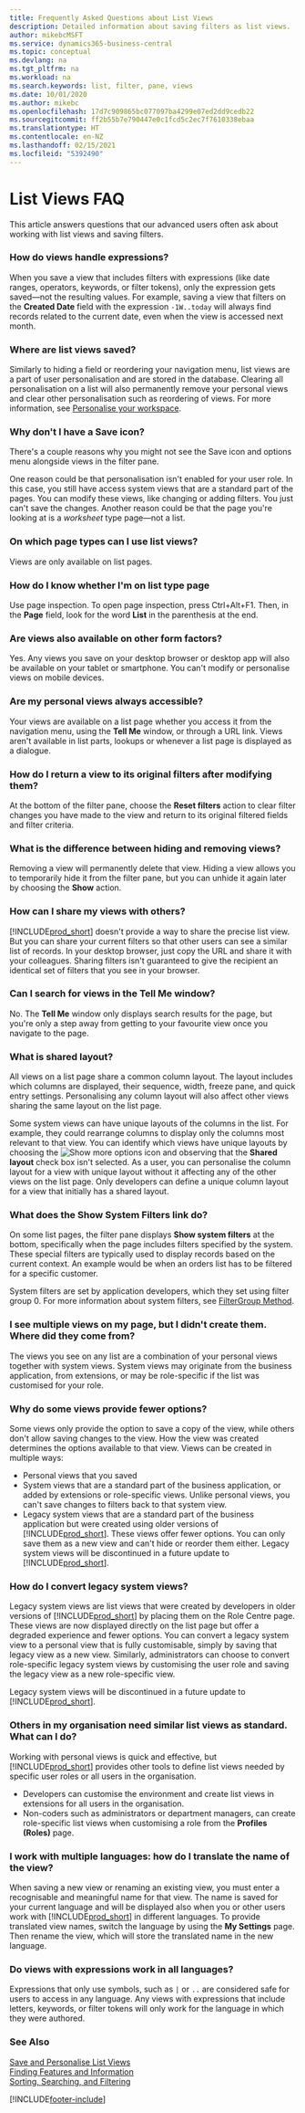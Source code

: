 ```yaml
---
title: Frequently Asked Questions about List Views
description: Detailed information about saving filters as list views.
author: mikebcMSFT
ms.service: dynamics365-business-central
ms.topic: conceptual
ms.devlang: na
ms.tgt_pltfrm: na
ms.workload: na
ms.search.keywords: list, filter, pane, views
ms.date: 10/01/2020
ms.author: mikebc
ms.openlocfilehash: 17d7c909865bc077097ba4299e07ed2dd9cedb22
ms.sourcegitcommit: ff2b55b7e790447e0c1fcd5c2ec7f7610338ebaa
ms.translationtype: HT
ms.contentlocale: en-NZ
ms.lasthandoff: 02/15/2021
ms.locfileid: "5392490"
---
```

# <a name="list-views-faq"></a>List Views FAQ
This article answers questions that our advanced users often ask about working with list views and saving filters.  

### <a name="how-do-views-handle-expressions"></a>How do views handle expressions?

When you save a view that includes filters with expressions (like date ranges, operators, keywords, or filter tokens), only the expression gets saved&mdash;not the resulting values. For example, saving a view that filters on the **Created Date** field with the expression `-1W..today` will always find records related to the current date, even when the view is accessed next month.

### <a name="where-are-list-views-saved"></a>Where are list views saved?

Similarly to hiding a field or reordering your navigation menu, list views are a part of user personalisation and are stored in the database. Clearing all personalisation on a list will also permanently remove your personal views and clear other personalisation such as reordering of views. For more information, see [Personalise your workspace](ui-personalization-user.md).

### <a name="why-dont-i-have-a-save-icon"></a><a name="save"></a>Why don't I have a Save icon?

There's a couple reasons why you might not see the Save icon and options menu alongside views in the filter pane.

One reason could be that personalisation isn't enabled for your user role. In this case, you still have access system views that are a standard part of the pages. You can modify these views, like changing or adding filters. You just can't save the changes. Another reason could be that the page you're looking at is a *worksheet* type page&mdash;not a list.

### <a name="on-which-page-types-can-i-use-list-views"></a>On which page types can I use list views?

Views are only available on list pages.

### <a name="how-do-i-know-whether-im-on-list-type-page"></a>How do I know whether I'm on list type page

Use page inspection. To open page inspection, press Ctrl+Alt+F1. Then, in the **Page** field, look for the word **List** in the parenthesis at the end.

### <a name="are-views-also-available-on-other-form-factors"></a>Are views also available on other form factors?

Yes. Any views you save on your desktop browser or desktop app will also be available on your tablet or smartphone. You can't modify or personalise views on mobile devices.

### <a name="are-my-personal-views-always-accessible"></a>Are my personal views always accessible?

Your views are available on a list page whether you access it from the navigation menu, using the **Tell Me** window, or through a URL link. Views aren't available in list parts, lookups or whenever a list page is displayed as a dialogue.

### <a name="how-do-i-return-a-view-to-its-original-filters-after-modifying-them"></a>How do I return a view to its original filters after modifying them?

At the bottom of the filter pane, choose the **Reset filters** action to clear filter changes you have made to the view and return to its original filtered fields and filter criteria.

### <a name="what-is-the-difference-between-hiding-and-removing-views"></a>What is the difference between hiding and removing views?

Removing a view will permanently delete that view. Hiding a view allows you to temporarily hide it from the filter pane, but you can unhide it again later by choosing the **Show** action.

### <a name="how-can-i-share-my-views-with-others"></a>How can I share my views with others?

[!INCLUDE[prod_short](includes/prod_short.md)] doesn't provide a way to share the precise list view. But you can share your current filters so that other users can see a similar list of records. In your desktop browser, just copy the URL and share it with your colleagues. Sharing filters isn't guaranteed to give the recipient an identical set of filters that you see in your browser.

### <a name="can-i-search-for-views-in-the-tell-me-window"></a>Can I search for views in the Tell Me window?

No. The **Tell Me** window only displays search results for the page, but you're only a step away from getting to your favourite view once you navigate to the page.

### <a name="what-is-shared-layout"></a>What is shared layout?

All views on a list page share a common column layout. The layout includes which columns are displayed, their sequence, width, freeze pane, and quick entry settings. Personalising any column layout will also affect other views sharing the same layout on the list page.

Some system views can have unique layouts of the columns in the list. For example, they could rearrange columns to display only the columns most relevant to that view. You can identify which views have unique layouts by choosing the ![Show more options](media/show-more-options-icon.png "Show more options") icon and observing that the **Shared layout** check box isn't selected. As a user, you can personalise the column layout for a view with unique layout without it affecting any of the other views on the list page. Only developers can define a unique column layout for a view that initially has a shared layout.

### <a name="what-does-the-show-system-filters-link-do"></a>What does the Show System Filters link do?

On some list pages, the filter pane displays **Show system filters** at the bottom, specifically when the page includes filters specified by the system. These special filters are typically used to display records based on the current context. An example would be when an orders list has to be filtered for a specific customer.

System filters are set by application developers, which they set using filter group 0. For more information about system filters, see [FilterGroup Method](/dynamics365/business-central/dev-itpro/developer/methods-auto/record/record-filtergroup-method).

### <a name="i-see-multiple-views-on-my-page-but-i-didnt-create-them-where-did-they-come-from"></a>I see multiple views on my page, but I didn't create them. Where did they come from?

The views you see on any list are a combination of your personal views together with system views. System views may originate from the business application, from extensions, or may be role-specific if the list was customised for your role.

### <a name="why-do-some-views-provide-fewer-options"></a>Why do some views provide fewer options?

Some views only provide the option to save a copy of the view, while others don't allow saving changes to the view. How the view was created determines the options available to that view. Views can be created in multiple ways:

- Personal views that you saved
- System views that are a standard part of the business application, or added by extensions or role-specific views. Unlike personal views, you can't save changes to filters back to that system view.
- Legacy system views that are a standard part of the business application but were created using older versions of [!INCLUDE[prod_short](includes/prod_short.md)]. These views offer fewer options. You can only save them as a new view and can't hide or reorder them either. Legacy system views will be discontinued in a future update to [!INCLUDE[prod_short](includes/prod_short.md)].

### <a name="how-do-i-convert-legacy-system-views"></a>How do I convert legacy system views?

Legacy system views are list views that were created by developers in older versions of [!INCLUDE[prod_short](includes/prod_short.md)] by placing them on the Role Centre page. These views are now displayed directly on the list page but offer a degraded experience and fewer options. You can convert a legacy system view to a personal view that is fully customisable, simply by saving that legacy view as a new view. Similarly, administrators can choose to convert role-specific legacy system views by customising the user role and saving the legacy view as a new role-specific view.

Legacy system views will be discontinued in a future update to [!INCLUDE[prod_short](includes/prod_short.md)].

### <a name="others-in-my-organization-need-similar-list-views-as-standard-what-can-i-do"></a>Others in my organisation need similar list views as standard. What can I do?

Working with personal views is quick and effective, but [!INCLUDE[prod_short](includes/prod_short.md)] provides other tools to define list views needed by specific user roles or all users in the organisation.
 - Developers can customise the environment and create list views in extensions for all users in the organisation.
 - Non-coders such as administrators or department managers, can create role-specific list views when customising a role from the **Profiles (Roles)** page.

### <a name="i-work-with-multiple-languages-how-do-i-translate-the-name-of-the-view"></a>I work with multiple languages: how do I translate the name of the view?

When saving a new view or renaming an existing view, you must enter a recognisable and meaningful name for that view. The name is saved for your current language and will be displayed also when you or other users work with [!INCLUDE[prod_short](includes/prod_short.md)] in different languages. To provide translated view names, switch the language by using the **My Settings** page. Then rename the view, which will store the translated name in the new language.

### <a name="do-views-with-expressions-work-in-all-languages"></a>Do views with expressions work in all languages?

Expressions that only use symbols, such as `|` or `..` are considered safe for users to access in any language. Any views with expressions that include letters, keywords, or filter tokens will only work for the language in which they were authored.

### <a name="see-also"></a>See Also

[Save and Personalise List Views](ui-views.md)  
[Finding Features and Information](ui-search.md)  
[Sorting, Searching, and Filtering](ui-enter-criteria-filters.md)  


[!INCLUDE[footer-include](includes/footer-banner.md)]